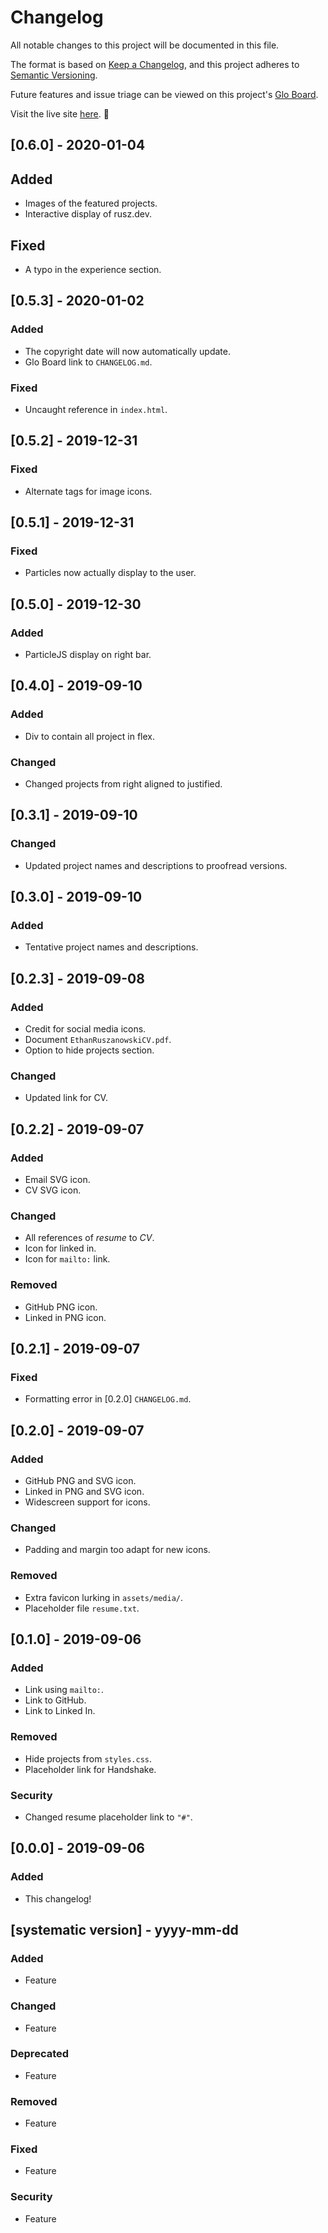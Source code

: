 # Changelog
All notable changes to this project will be documented in this file.

The format is based on [Keep a Changelog](https://keepachangelog.com/en/1.0.0/),
and this project adheres to [Semantic Versioning](https://semver.org/spec/v2.0.0.html).

Future features and issue triage can be viewed on this project's [Glo Board](https://app.gitkraken.com/glo/board/XgPXWpEl1AAQfwHL).

Visit the live site [here](rusz.dev). :purple_heart:
## [0.6.0] - 2020-01-04
## Added
- Images of the featured projects.
- Interactive display of rusz.dev.

## Fixed
- A typo in the experience section.

## [0.5.3] - 2020-01-02
### Added
- The copyright date will now automatically update.
- Glo Board link to `CHANGELOG.md`.

### Fixed
- Uncaught reference in `index.html`.

## [0.5.2] - 2019-12-31
### Fixed
- Alternate tags for image icons.

## [0.5.1] - 2019-12-31
### Fixed
- Particles now actually display to the user.

## [0.5.0] - 2019-12-30
### Added
- ParticleJS display on right bar.

## [0.4.0] - 2019-09-10
### Added
- Div to contain all project in flex.

### Changed
- Changed projects from right aligned to justified.

## [0.3.1] - 2019-09-10
### Changed
- Updated project names and descriptions to proofread versions.

## [0.3.0] - 2019-09-10
### Added
- Tentative project names and descriptions.

## [0.2.3] - 2019-09-08
### Added
- Credit for social media icons.
- Document `EthanRuszanowskiCV.pdf`.
- Option to hide projects section.

### Changed
- Updated link for CV.

## [0.2.2] - 2019-09-07
### Added
- Email SVG icon.
- CV SVG icon.

### Changed
- All references of _resume_ to _CV_.
- Icon for linked in.
- Icon for `mailto:` link.

### Removed
- GitHub PNG icon.
- Linked in PNG icon.


## [0.2.1] - 2019-09-07
### Fixed
- Formatting error in [0.2.0] `CHANGELOG.md`.

## [0.2.0] - 2019-09-07
### Added
- GitHub PNG and SVG icon.
- Linked in PNG and SVG icon.
- Widescreen support for icons.

### Changed
- Padding and margin too adapt for new icons.

### Removed
- Extra favicon lurking in `assets/media/`.
- Placeholder file `resume.txt`.

## [0.1.0] - 2019-09-06
### Added
- Link using `mailto:`.
- Link to GitHub.
- Link to Linked In.

### Removed
- Hide projects from `styles.css`.
- Placeholder link for Handshake.

### Security
- Changed resume placeholder link to `"#"`.

## [0.0.0] - 2019-09-06
### Added
- This changelog!

## [systematic version] - yyyy-mm-dd
### Added
- Feature

### Changed
- Feature

### Deprecated
- Feature

### Removed
- Feature

### Fixed
- Feature

### Security
- Feature
